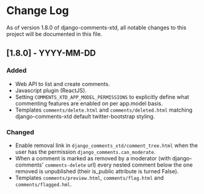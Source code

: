 # Change Log

As of version 1.8.0 of django-comments-xtd, all notable changes to this project will be documented in this file.


## [1.8.0] - YYYY-MM-DD

### Added

- Web API to list and create comments. 
- Javascript plugin (ReactJS).
- Setting `COMMENTS_XTD_APP_MODEL_PERMISSIONS` to explicitly define what commenting features are enabled on per app.model basis.
- Templates `comments/delete.html` and `comments/deleted.html` matching django-comments-xtd default twitter-bootstrap styling.

### Changed

- Enable removal link in `django_comments_xtd/comment_tree.html` when the user has the permission `django_comments.can_moderate`.
- When a comment is marked as removed by a moderator (with django-comments' `comments-delete` url) every nested comment below the one removed is unpublished (their is_public attribute is turned False).
- Templates `comments/preview.html`, `comments/flag.html` and `comments/flagged.hml`.
